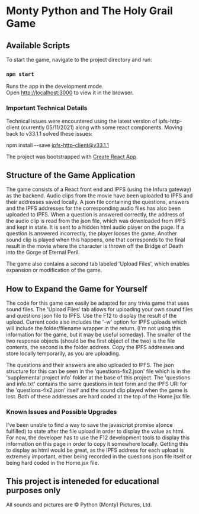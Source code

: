 # Monty Python and The Holy Grail Game

## Available Scripts
To start the game, navigate to the project directory and run:

### `npm start`
Runs the app in the development mode.\
Open [http://localhost:3000](http://localhost:3000) to view it in the browser.

### Important Technical Details
Technical issues were encountered using the latest version of ipfs-http-client (currently 05/11/2021) along with 
some react components. Moving back to v33.1.1 solved these issues: 

npm install --save ipfs-http-client@v33.1.1

The project was bootstrapped with [Create React App](https://github.com/facebook/create-react-app).

## Structure of the Game Application
The game consists of a React front end and IPFS (using the Infura gateway) as the backend. Audio clips from the movie 
have been uploaded to IPFS and their addresses saved locally. A json file containing the questions, answers and the IPFS
addresses for the corresponding audio files has also been uploaded to IPFS. 
When a question is answered correctly, the address of the audio clip is read from the json file, which was downloaded 
from IPFS and kept in state. It is sent to a hidden html audio player on the page.
If a question is answered incorrectly, the player looses the game. Another sound clip is played when this happens, one 
that corresponds to the final result in the movie where the character is thrown off the Bridge of Death into the Gorge
of Eternal Peril.

The game also contains a second tab labeled 'Upload Files', which enables expansion or modification of the game.

## How to Expand the Game for Yourself
The code for this game can easily be adapted for any trivia game that uses sound files. The 'Upload Files' tab allows for
uploading your own sound files and questions json file to IPFS. Use the F12 to display the result of the upload. Current
code also includes the '-w' option for IPFS uploads which will include the folder/filename wrapper in the return. (I'm not
using this information for the game, but it may be useful someday). The smaller of the two response objects (should be the
first object of the two) is the file contents, the second is the folder address. Copy the IPFS addresses and store locally
temporarily, as you are uploading.

The questions and their answers are also uploaded to IPFS. The json structure for this can be seen in the 'questions-fix2.json' 
file which is in the 'supplemental project info' folder at the base of this project. The 'questions and info.txt' contains 
the same questions in text form and the IPFS URI for the 'questions-fix2.json' itself and the sound clip played when the game 
is lost. Both of these addresses are hard coded at the top of the Home.jsx file.

### Known Issues and Possible Upgrades
I've been unable to find a way to save the javascript promise a(once fulfilled) to state after the file upload in order
to display the value as html. For now, the developer has to use the F12 development tools to display this information on
this page in order to copy it somewhere locally. Getting this to display as html would be great, as the IPFS address for 
each upload is extremely important, either being recorded in the questions json file itself or being hard coded in the 
Home.jsx file.

## This project is inteneded for educational purposes only 
All sounds and pictures are &copy; Python (Monty) Pictures, Ltd.
